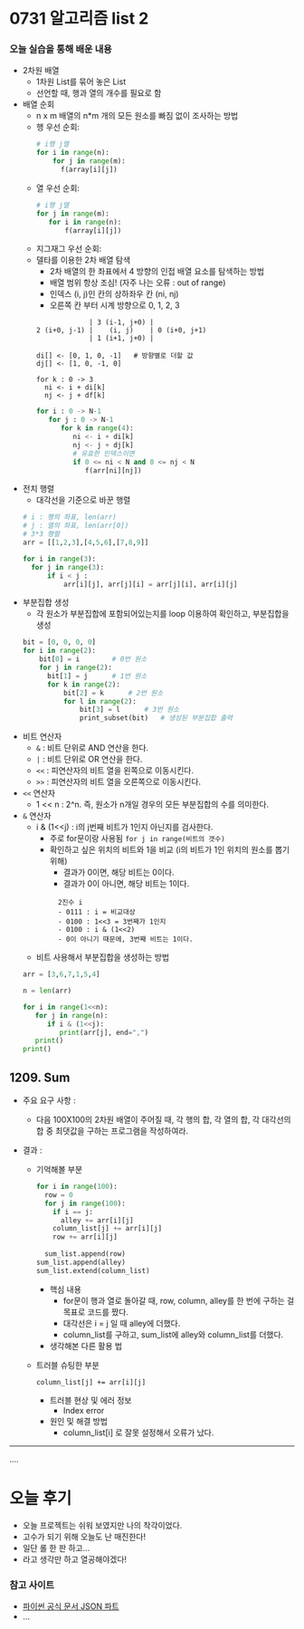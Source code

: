 # 0731 알고리즘 list 2

### 오늘 실습을 통해 배운 내용

- 2차원 배열
  - 1차원 List를 묶어 놓은 List
  - 선언할 때, 행과 열의 개수를 필요로 함
-  배열 순회   
   - n x m 배열의 n*m 개의 모든 원소를 빠짐 없이 조사하는 방법
   - 행 우선 순회:
      ```python
      # i행 j열
      for i in range(n):
          for j in range(m):
            f(array[i][j])    
      ```
   - 열 우선 순회:
     ```python    
     # i행 j열 
     for j in range(m):
        for i in range(n):
            f(array[i][j])
     ```
   - 지그재그 우선 순회:
   - 델타를 이용한 2차 배열 탐색
     - 2차 배열의 한 좌표에서 4 방향의 인접 배열 요소를 탐색하는 방법
     - 배열 범위 항상 조심! (자주 나는 오류 : out of range) 
     - 인덱스 (i, j)인 칸의 상하좌우 칸 (ni, nj)
     - 오른쪽 칸 부터 시계 방향으로 0, 1, 2, 3
     ```
                  | 3 (i-1, j+0) |   
     2 (i+0, j-1) |    (i, j)    | 0 (i+0, j+1)
                  | 1 (i+1, j+0) |
     
     di[] <- [0, 1, 0, -1]   # 방향별로 더할 값
     dj[] <- [1, 0, -1, 0]
    
     for k : 0 -> 3
       ni <- i + di[k]
       nj <- j + df[k] 
     ```
     ```python
     for i : 0 -> N-1
        for j : 0 -> N-1
           for k in range(4):
              ni <- i + di[k]
              nj <- j + dj[k]
              # 유효한 인덱스이면
              if 0 <= ni < N and 0 <= nj < N  
                 f(arr[ni][nj])
     ``` 
- 전치 행렬
  - 대각선을 기준으로 바꾼 행렬
  ```python
  # i : 행의 좌표, len(arr)
  # j : 열의 좌표, len(arr[0])
  # 3*3 행렬
  arr = [[1,2,3],[4,5,6],[7,8,9]]
  
  for i in range(3):
    for j in range(3):
        if i < j :
            arr[i][j], arr[j][i] = arr[j][i], arr[i][j]
  ```
- 부분집합 생성
  - 각 원소가 부분집합에 포함되어있는지를 loop 이용하여 확인하고, 부분집합을 생성
  ```python
  bit = [0, 0, 0, 0]
  for i in range(2):
      bit[0] = i        # 0번 원소
      for j in range(2):
        bit[1] = j      # 1번 원소
        for k in range(2):
            bit[2] = k      # 2번 원소
            for l in range(2):
                bit[3] = l      # 3번 원소
                print_subset(bit)   # 생성된 부분집합 출력
  ```
- 비트 연산자
  - `&` : 비트 단위로 AND 연산을 한다.
  - `|` : 비트 단위로 OR 연산을 한다.
  - `<<` : 피연산자의 비트 열을 왼쪽으로 이동시킨다.
  - `>>` : 피연산자의 비트 열을 오른쪽으로 이동시킨다.
- `<<` 연산자
  - 1 << n : 2^n. 즉, 원소가 n개일 경우의 모든 부분집합의 수를 의미한다.
- `&` 연산자
  - i & (1<<j) : i의 j번째 비트가 1인지 아닌지를 검사한다.
    - 주로 for문이랑 사용됨 `for j in range(비트의 갯수)`
    - 확인하고 싶은 위치의 비트와 1을 비교 (i의 비트가 1인 위치의 원소를 뽑기 위해)
      - 결과가 0이면, 해당 비트는 0이다.
      - 결과가 0이 아니면, 해당 비트는 1이다.
      ```
        2진수 i
        - 0111 : i = 비교대상
        - 0100 : 1<<3 = 3번째가 1인지 
        - 0100 : i & (1<<2)
        - 0이 아니기 때문에, 3번째 비트는 1이다.
      ```
  - 비트 사용해서 부분집합을 생성하는 방법
  ```python
  arr = [3,6,7,1,5,4]

  n = len(arr)
  
  for i in range(1<<n):
     for j in range(n):
        if i & (1<<j):
           print(arr[j], end=",")
     print()
  print()
  ```
## 1209. Sum

* 주요 요구 사항 :
  - 다음 100X100의 2차원 배열이 주어질 때, 
    각 행의 합, 각 열의 합, 각 대각선의 합 중 최댓값을 구하는 프로그램을 작성하여라.
* 결과 : 
  
  * 기억해볼 부분
  
    ```python
    for i in range(100):
      row = 0
      for j in range(100):
        if i == j:
          alley += arr[i][j]
        column_list[j] += arr[i][j]
        row += arr[i][j]
            
      sum_list.append(row)
    sum_list.append(alley)
    sum_list.extend(column_list)
    ```
  
    * 핵심 내용
      - for문이 행과 열로 돌아갈 때, row, column, alley를 한 번에 구하는 걸 목표로 코드를 짰다.
      - 대각선은 i = j 일 때 alley에 더했다.
      - column_list를 구하고, sum_list에 alley와 column_list를 더했다.
    * 생각해본 다른 활용 법
  * 트러블 슈팅한 부분
  
    ```pythoon
    column_list[j] += arr[i][j]
    ```
  
    * 트러블 현상 및 에러 정보
      - Index error
    * 원인 및 해결 방법
      - column_list[i] 로 잘못 설정해서 오류가 났다.

-----

....





# 오늘 후기

* 오늘 프로젝트는 쉬워 보였지만 나의 착각이었다.
* 고수가 되기 위해 오늘도 난 매진한다!
* 일단 롤 한 판 하고... 
* 라고 생각만 하고 열공해야겠다!



### 참고 사이트

* [파이썬 공식 문서 JSON 파트](https://docs.python.org/3.9/library/json.html)
* ...
